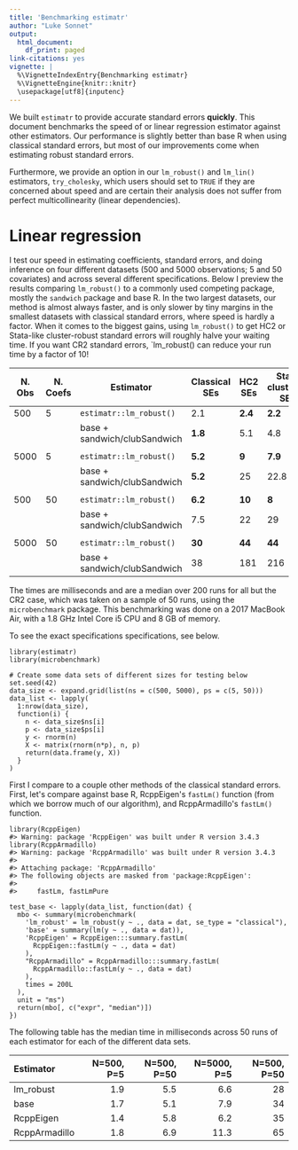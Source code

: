```yaml
---
title: 'Benchmarking estimatr'
author: "Luke Sonnet"
output:
  html_document:
    df_print: paged
link-citations: yes
vignette: |
  %\VignetteIndexEntry{Benchmarking estimatr} 
  %\VignetteEngine{knitr::knitr}
  \usepackage[utf8]{inputenc}
---
```


We built `estimatr` to provide accurate standard errors **quickly**.
This document benchmarks the speed of or linear regression estimator
against other estimators. Our performance is slightly better than base R
when using classical standard errors, but most of our improvements come
when estimating robust standard errors.

Furthermore, we provide an option in our `lm_robust()` and `lm_lin()`
estimators, `try_cholesky`, which users should set to `TRUE` if they are
concerned about speed and are certain their analysis does not suffer
from perfect multicollinearity (linear dependencies).

Linear regression
=================

I test our speed in estimating coefficients, standard errors, and doing
inference on four different datasets (500 and 5000 observations; 5 and
50 covariates) and across several different specifications. Below I
preview the results comparing `lm_robust()` to a commonly used competing
package, mostly the `sandwich` package and base R. In the two largest
datasets, our method is almost always faster, and is only slower by tiny
margins in the smallest datasets with classical standard errors, where
speed is hardly a factor. When it comes to the biggest gains, using
`lm_robust()` to get HC2 or Stata-like cluster-robust standard errors
will roughly halve your waiting time. If you want CR2 standard errors,
\`lm\_robust() can reduce your run time by a factor of 10!

<table>
<thead>
<tr class="header">
<th>N. Obs</th>
<th>N. Coefs</th>
<th>Estimator</th>
<th>Classical SEs</th>
<th>HC2 SEs</th>
<th>Stata clustered SEs</th>
<th>CR2 SEs</th>
</tr>
</thead>
<tbody>
<tr class="odd">
<td>500</td>
<td>5</td>
<td><code>estimatr::lm_robust()</code></td>
<td>2.1</td>
<td><strong>2.4</strong></td>
<td><strong>2.2</strong></td>
<td><strong>3.9</strong></td>
</tr>
<tr class="even">
<td></td>
<td></td>
<td>base + sandwich/clubSandwich</td>
<td><strong>1.8</strong></td>
<td>5.1</td>
<td>4.8</td>
<td>44.4</td>
</tr>
<tr class="odd">
<td></td>
<td></td>
<td></td>
<td></td>
<td></td>
<td></td>
<td></td>
</tr>
<tr class="even">
<td>5000</td>
<td>5</td>
<td><code>estimatr::lm_robust()</code></td>
<td><strong>5.2</strong></td>
<td><strong>9</strong></td>
<td><strong>7.9</strong></td>
<td><strong>150</strong></td>
</tr>
<tr class="odd">
<td></td>
<td></td>
<td>base + sandwich/clubSandwich</td>
<td><strong>5.2</strong></td>
<td>25</td>
<td>22.8</td>
<td>1882</td>
</tr>
<tr class="even">
<td></td>
<td></td>
<td></td>
<td></td>
<td></td>
<td></td>
<td></td>
</tr>
<tr class="odd">
<td>500</td>
<td>50</td>
<td><code>estimatr::lm_robust()</code></td>
<td><strong>6.2</strong></td>
<td><strong>10</strong></td>
<td><strong>8</strong></td>
<td><strong>56</strong></td>
</tr>
<tr class="even">
<td></td>
<td></td>
<td>base + sandwich/clubSandwich</td>
<td>7.5</td>
<td>22</td>
<td>29</td>
<td>162</td>
</tr>
<tr class="odd">
<td></td>
<td></td>
<td></td>
<td></td>
<td></td>
<td></td>
<td></td>
</tr>
<tr class="even">
<td>5000</td>
<td>50</td>
<td><code>estimatr::lm_robust()</code></td>
<td><strong>30</strong></td>
<td><strong>44</strong></td>
<td><strong>44</strong></td>
<td><strong>2755</strong></td>
</tr>
<tr class="odd">
<td></td>
<td></td>
<td>base + sandwich/clubSandwich</td>
<td>38</td>
<td>181</td>
<td>216</td>
<td>11893</td>
</tr>
</tbody>
</table>

The times are milliseconds and are a median over 200 runs for all but
the CR2 case, which was taken on a sample of 50 runs, using the
`microbenchmark` package. This benchmarking was done on a 2017 MacBook
Air, with a 1.8 GHz Intel Core i5 CPU and 8 GB of memory.

To see the exact specifications specifications, see below.

    library(estimatr)
    library(microbenchmark)

    # Create some data sets of different sizes for testing below
    set.seed(42)
    data_size <- expand.grid(list(ns = c(500, 5000), ps = c(5, 50)))
    data_list <- lapply(
      1:nrow(data_size), 
      function(i) {
        n <- data_size$ns[i]
        p <- data_size$ps[i]
        y <- rnorm(n)
        X <- matrix(rnorm(n*p), n, p)
        return(data.frame(y, X))
      }
    )

First I compare to a couple other methods of the classical standard
errors. First, let's compare against base R, RcppEigen's `fastLm()`
function (from which we borrow much of our algorithm), and
RcppArmadillo's `fastLm()` function.

    library(RcppEigen)
    #> Warning: package 'RcppEigen' was built under R version 3.4.3
    library(RcppArmadillo)
    #> Warning: package 'RcppArmadillo' was built under R version 3.4.3
    #> 
    #> Attaching package: 'RcppArmadillo'
    #> The following objects are masked from 'package:RcppEigen':
    #> 
    #>     fastLm, fastLmPure

    test_base <- lapply(data_list, function(dat) {
      mbo <- summary(microbenchmark(
        'lm_robust' = lm_robust(y ~ ., data = dat, se_type = "classical"),
        'base' = summary(lm(y ~ ., data = dat)),
        'RcppEigen' = RcppEigen:::summary.fastLm(
          RcppEigen::fastLm(y ~ ., data = dat)
        ),
        "RcppArmadillo" = RcppArmadillo:::summary.fastLm(
          RcppArmadillo::fastLm(y ~ ., data = dat)
        ),
        times = 200L
      ),
      unit = "ms")
      return(mbo[, c("expr", "median")])
    })

The following table has the median time in milliseconds across 50 runs
of each estimator for each of the different data sets.

<table>
<thead>
<tr class="header">
<th align="left">Estimator</th>
<th align="right">N=500, P=5</th>
<th align="right">N=500, P=50</th>
<th align="right">N=5000, P=5</th>
<th align="right">N=500, P=50</th>
</tr>
</thead>
<tbody>
<tr class="odd">
<td align="left">lm_robust</td>
<td align="right">1.9</td>
<td align="right">5.5</td>
<td align="right">6.6</td>
<td align="right">28</td>
</tr>
<tr class="even">
<td align="left">base</td>
<td align="right">1.7</td>
<td align="right">5.1</td>
<td align="right">7.9</td>
<td align="right">34</td>
</tr>
<tr class="odd">
<td align="left">RcppEigen</td>
<td align="right">1.4</td>
<td align="right">5.8</td>
<td align="right">6.2</td>
<td align="right">35</td>
</tr>
<tr class="even">
<td align="left">RcppArmadillo</td>
<td align="right">1.8</td>
<td align="right">6.9</td>
<td align="right">11.3</td>
<td align="right">65</td>
</tr>
</tbody>
</table>
